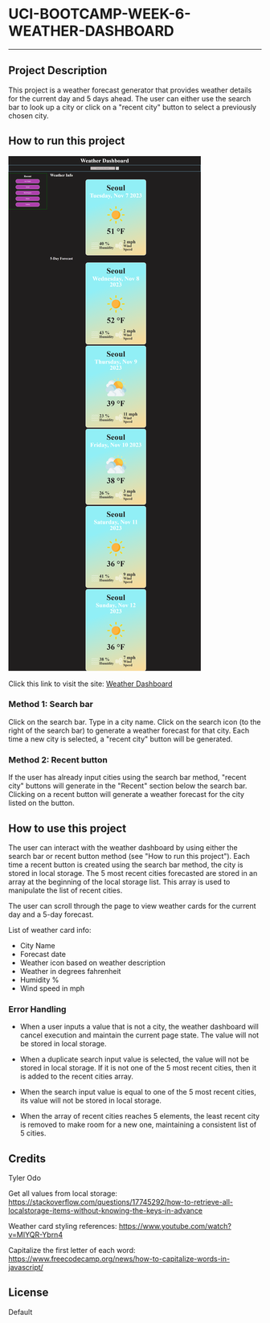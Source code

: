 
# UCI-BOOTCAMP-WEEK-6-WEATHER-DASHBOARD

___

## Project Description

This project is a weather forecast generator that provides weather details for the current day and 5 days ahead. The user can either use the search bar to look up a city or click on a "recent city" button to select a previously chosen city.

## How to run this project

![Weather Dashboard - demo](<assets/images/weather dashboard - demo.png>)

Click this link to visit the site:
[Weather Dashboard](https://kiyodosan.github.io/UCI-BOOTCAMP-WEEK-6-WEATHER-DASHBOARD/)

### Method 1: Search bar

Click on the search bar. Type in a city name. Click on the search icon (to the right of the search bar) to generate a weather forecast for that city. Each time a new city is selected, a "recent city" button will be generated.

### Method 2: Recent button

If the user has already input cities using the search bar method, "recent city" buttons will generate in the "Recent" section below the search bar. Clicking on a recent button will generate a weather forecast for the city listed on the button.

## How to use this project

The user can interact with the weather dashboard by using either the search bar or recent button method (see "How to run this project"). Each time a recent button is created using the search bar method, the city is stored in local storage. The 5 most recent cities forecasted are stored in an array at the beginning of the local storage list. This array is used to manipulate the list of recent cities.

The user can scroll through the page to view weather cards for the current day and a 5-day forecast.

List of weather card info:
* City Name
* Forecast date
* Weather icon based on weather description
* Weather in degrees fahrenheit
* Humidity %
* Wind speed in mph

### Error Handling
- When a user inputs a value that is not a city, the weather dashboard will cancel execution and maintain the current page state. The value will not be stored in local storage.

- When a duplicate search input value is selected, the value will not be stored in local storage. If it is not one of the 5 most recent cities, then it is added to the recent cities array.

- When the search input value is equal to one of the 5 most recent cities, its value will not be stored in local storage.

- When the array of recent cities reaches 5 elements, the least recent city is removed to make room for a new one, maintaining a consistent list of 5 cities.

## Credits

Tyler Odo

Get all values from local storage:
https://stackoverflow.com/questions/17745292/how-to-retrieve-all-localstorage-items-without-knowing-the-keys-in-advance

Weather card styling references:
https://www.youtube.com/watch?v=MIYQR-Ybrn4

Capitalize the first letter of each word:
https://www.freecodecamp.org/news/how-to-capitalize-words-in-javascript/


## License

Default